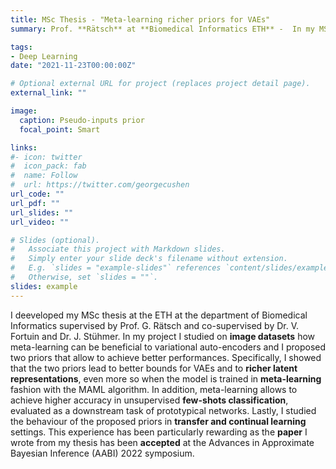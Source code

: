 ```yaml
---
title: MSc Thesis - "Meta-learning richer priors for VAEs"
summary: Prof. **Rätsch** at **Biomedical Informatics ETH** -  In my MSc thesis I worked at the interface between **variational auto-encoders** and **meta-learning** with the aim of find better and richer priors.

tags:
- Deep Learning
date: "2021-11-23T00:00:00Z"

# Optional external URL for project (replaces project detail page).
external_link: ""

image:
  caption: Pseudo-inputs prior
  focal_point: Smart

links:
#- icon: twitter
#  icon_pack: fab
#  name: Follow
#  url: https://twitter.com/georgecushen
url_code: ""
url_pdf: ""
url_slides: ""
url_video: ""

# Slides (optional).
#   Associate this project with Markdown slides.
#   Simply enter your slide deck's filename without extension.
#   E.g. `slides = "example-slides"` references `content/slides/example-slides.md`.
#   Otherwise, set `slides = ""`.
slides: example
---
```


I deeveloped my MSc thesis at the ETH at the department of Biomedical Informatics supervised by Prof. G. Rätsch and co-supervised by Dr. V. Fortuin and Dr. J. Stühmer. In my project I studied on **image datasets** how meta-learning can be beneficial to variational auto-encoders and I proposed two priors that allow to achieve better performances. Specifically, I showed that the two priors lead to better bounds for VAEs and to **richer latent representations**, even more so when the model is trained in **meta-learning** fashion with the MAML algorithm. In addition, meta-learning allows to
achieve higher accuracy in unsupervised **few-shots classification**, evaluated as a downstream task of prototypical networks. Lastly, I studied the behaviour of the proposed priors in **transfer and continual learning** settings. This experience has been particularly rewarding as the **paper** I wrote from my thesis has been **accepted** at the Advances in Approximate Bayesian Inference (AABI) 2022 symposium.
